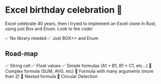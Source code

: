 # Excel birthday celebration 🎉

Excel celebrate 40 years, then I tryied to implement an Excel clone in Rust, using just Box and Enum.
Look to the code!


✅ No library needed
✅ Just BOX<> and Enum 

## Road-map

✅ String cell
✅ Float values
✅ Simple formulas (A1 + B1, B1 * C1, etc...) 
🔲 Complex formula (SUM, AVG. etc)
🔲 Formula with many arguments (more than 2)
🔲 Nested formula
🔲 Circular Detection

